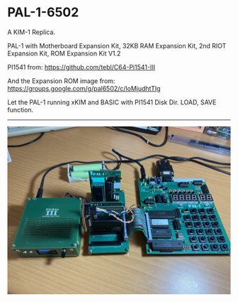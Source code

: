 # PAL-1-6502
A KIM-1 Replica.

PAL-1 with Motherboard Expansion Kit, 32KB RAM Expansion Kit, 2nd RIOT Expansion Kit, ROM Expansion Kit V1.2

PI1541 from: https://github.com/tebl/C64-Pi1541-III

And the Expansion ROM image from: https://groups.google.com/g/pal6502/c/loMjudhtTIg

Let the PAL-1 running xKIM and BASIC with PI1541 Disk Dir. LOAD, SAVE function.

<hr>

![alt text][def1]

[def1]: Photos/IMG_4461.jpg
